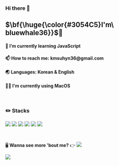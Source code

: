 ### Hi there 👋

<!--
**bluewhale36/bluewhale36** is a ✨ _special_ ✨ repository because its `README.md` (this file) appears on your GitHub profile.

Here are some ideas to get you started:

- 🔭 I’m currently working on ...
- 🌱 I’m currently learning ...
- 👯 I’m looking to collaborate on ...
- 🤔 I’m looking for help with ...
- 💬 Ask me about ...
- 📫 How to reach me: ...
- 😄 Pronouns: ...
- ⚡ Fun fact: ...
-->

<h2>$\bf{\huge{\color{#3054C5}I'm\ bluewhale36}}$🐳</h2>
<h4>🌱 I’m currently learning JavaScript</h4>
<h4>📫 How to reach me: kmsuhyn36@gmail.com</h4>
<h4>🌏 Languages: Korean & English</h4>
<h4>👨‍💻 I'm currently using MacOS</h4>

<br>

<h3>✏️ Stacks</h3>

<img src="https://img.shields.io/badge/Oracle-%23F80000?logo=Oracle&logoColor=white"> <img src="https://img.shields.io/badge/MySQL-%234479A1?logo=MySQL&logoColor=white"> <img src="https://img.shields.io/badge/Java-%23F80000?logoColor=white"> <img src="https://img.shields.io/badge/HTML5-%23E34F26?logo=HTML5&logoColor=white"> <img src="https://img.shields.io/badge/CSS3-%231572B6?logo=CSS3&logoColor=white"> <img src="https://img.shields.io/badge/JavaScript-%23F7DF1E?logo=JavaScript&logoColor=white">

<br>

🖥️ <b>Wanna see more 'bout me?</b> 👉 <a href="https://bluewhale332.notion.site/f8ad3b8d98294351b659ea96b8843420?v=86d179ea89b1417c96487da7f5037928&pvs=4"><img src="https://img.shields.io/badge/Notion-%23000000?logo=Notion&logoColor=white"></a> <!--<img src="https://img.shields.io/badge/Instagram-%23E4405F?logo=Instagram&logoColor=white">-->

<img src="https://capsule-render.vercel.app/api?type=waving&color=0:333333,100:6495ED&height=200&section=footer&text=&fontSize=30" />
